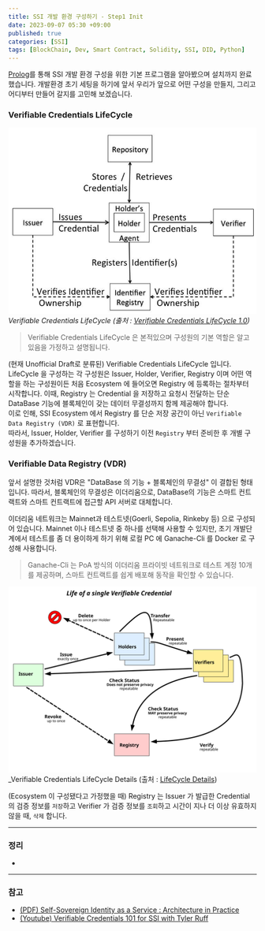 ```yaml
---
title: SSI 개발 환경 구성하기 - Step1 Init
date: 2023-09-07 05:30 +09:00
published: true
categories: [SSI]
tags: [BlockChain, Dev, Smart Contract, Solidity, SSI, DID, Python]
---
```


[Prolog][Prolog]를 통해 SSI 개발 환경 구성을 위한 기본 프로그램을 알아봤으며 설치까지 완료했습니다. 
개발환경 초기 세팅을 하기에 앞서 우리가 앞으로 어떤 구성을 만들지, 그리고 어디부터 만들어 갈지를 고민해 보겠습니다. 

### Verifiable Credentials LifeCycle

![LifeCycle](/assets/images/verifiable_credentials_lifecycle.jpg)
_Verifiable Credentials LifeCycle (출처 : [Verifiable Credentials LifeCycle 1.0][LifeCycle_Draft])_

> Verifiable Credentials LifeCycle 은 본적있으며 구성원의 기본 역할은 알고 있음을 가정하고 설명됩니다. 

(현재 Unofficial Draft로 분류된) Verifiable Credentials LifeCycle 입니다. 
LifeCycle 을 구성하는 각 구성원은 Issuer, Holder, Verifier, Registry 이며 어떤 역할을 하는 구성원이든 처음 Ecosystem 에 들어오면 Registry 에 등록하는 절차부터 시작합니다. 이때, Registry 는 Credential 을 저장하고 요청시 전달하는 단순 DataBase 기능에 블록체인이 갖는 데이터 무결성까지 함께 제공해야 합니다.  
이로 인해, SSI Ecosystem 에서 Registry 를 단순 저장 공간이 아닌 `Verifiable Data Registry (VDR)` 로 표현합니다.   
따라서, Issuer, Holder, Verifier 를 구성하기 이전 `Registry` 부터 준비한 후 개별 구성원을 추가하겠습니다. 

### Verifiable Data Registry (VDR)

앞서 설명한 것처럼 VDR은 "DataBase 의 기능 + 블록체인의 무결성" 이 결합된 형태입니다. 따라서, 블록체인의 무결성은 이더리움으로, DataBase의 기능은 스마트 컨트랙트와 스마트 컨트랙트에 접근할 API 서버로 대체합니다. 

이더리움 네트워크는 Mainnet과 테스트넷(Goerli, Sepolia, Rinkeby 등) 으로 구성되어 있습니다. Mainnet 이나 테스트넷 중 하나를 선택해 사용할 수 있지만, 초기 개발단계에서 테스트를 좀 더 용이하게 하기 위해 로컬 PC 에 Ganache-Cli 를 Docker 로 구성해 사용합니다. 

> Ganache-Cli 는 PoA 방식의 이더리움 프라이빗 네트워크로 테스트 계정 10개를 제공하며, 스마트 컨트랙트를 쉽게 배포해 동작을 확인할 수 있습니다. 

![LifeCycle_Detail](/assets/images/LifeCycle_Details.svg)
_Verifiable Credentials LifeCycle Details (출처 : [LifeCycle Details][LifeCycle_Details])

(Ecosystem 이 구성됐다고 가정했을 때) Registry 는 Issuer 가 발급한 Credential 의 검증 정보를 `저장`하고 Verifier 가 검증 정보를 `조회`하고 시간이 지나 더 이상 유효하지 않을 때, `삭제` 합니다. 








---
### 정리
* 

---
### 참고
* [(PDF) Self-Sovereign Identity as a Service : Architecture in Practice](https://arxiv.org/pdf/2205.08314.pdf)
* [(Youtube) Verifiable Credentials 101 for SSI with Tyler Ruff](https://youtu.be/6O_iJnhIh5o?si=fmru4N7QEwIuCwqz)


[Prolog]: https://keitechnote.github.io/blog/posts/vdr-step0-prolog
[LifeCycle_Draft]: https://w3c-ccg.github.io/vc-lifecycle/
[LifeCycle_Details]: https://www.w3.org/TR/vc-data-model/#lifecycle-details

